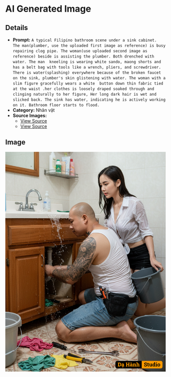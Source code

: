 # AI Generated Image

## Details
- **Prompt:** `A typical Filipino bathroom scene under a sink cabinet. The man(plumber, use the uploaded first image as reference) is busy repairing clog pipe. The woman(use uploaded second image as reference) beside is assisting the plumber. Both drenched with water. The man  kneeling is wearing white sando, maong shorts and has a belt bag with tools like a wrench, pliers, and screwdriver. There is water(splashing) everywhere because of the broken faucet on the sink, plumber's skin glistening with water. The woman with a slim figure gracefully wears a white  button down thin fabric tied at the waist .her clothes is loosely draped soaked through and clinging naturally to her figure, Her long dark hair is wet and slicked back. The sink has water, indicating he is actively working on it. Bathroom floor starts to flood.`
- **Category:** Nhân vật
- **Source Images:**
  - [View Source](https://raw.githubusercontent.com/lenzcomvth/Somethings/main/Models/Male/HungChuaRemake.png)
  - [View Source](https://raw.githubusercontent.com/lenzcomvth/Somethings/main/Models/Female/Female2.png)

## Image
![AI Generated Image](./image-2025-10-15T10-09-34-998Z-kpg9i.png)